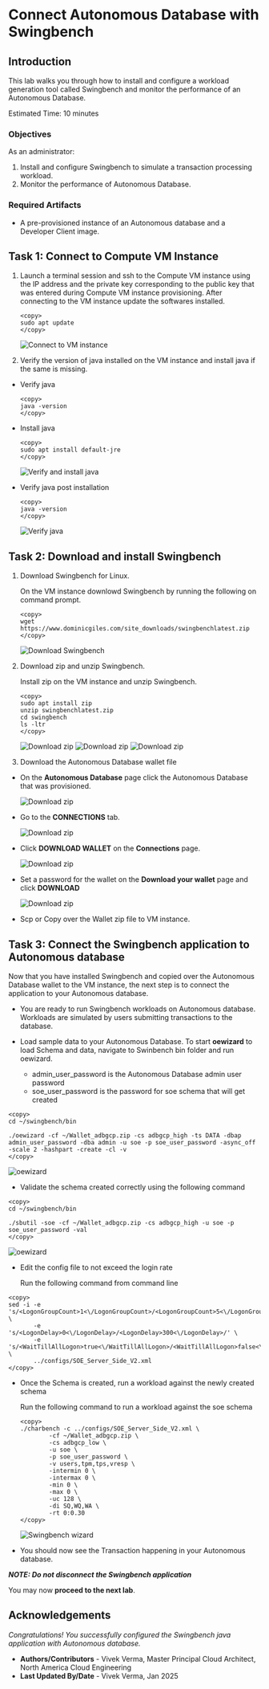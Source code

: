 # Connect Autonomous Database with Swingbench

## Introduction

This lab walks you through how to install and configure a workload generation tool called Swingbench and monitor the performance of an Autonomous Database.

Estimated Time: 10 minutes

### Objectives

As an administrator:
1. Install and configure Swingbench to simulate a transaction processing workload.
2. Monitor the performance of Autonomous Database.


### Required Artifacts

- A pre-provisioned instance of an Autonomous database and a Developer Client image. 

## Task 1: Connect to Compute VM Instance

1. Launch a terminal session and ssh to the Compute VM instance using the IP address and the private key corresponding to the public key that was entered during Compute VM instance provisioning. After connecting to the VM instance update the softwares installed.

    ```
    <copy>
    sudo apt update
    </copy>
    ```

    ![Connect to VM instance](./images/vm-connect.png " ")

2. Verify the version of java installed on the VM instance and install java if the same is missing.

- Verify java

    ```
    <copy>
    java -version
    </copy>
    ```

- Install java

    ```
    <copy>
    sudo apt install default-jre
    </copy>
    ```
    ![Verify and install java](./images/vm-java-check.png " ")

- Verify java post installation

    ```
    <copy>
    java -version
    </copy>
    ```

    ![Verify java](./images/vm-java-post.png " ")

## Task 2: Download and install Swingbench

1. Download Swingbench for Linux.

    On the VM instance downlowd Swingbench by running the following on command prompt.

    ```
    <copy>
    wget https://www.dominicgiles.com/site_downloads/swingbenchlatest.zip
    </copy>
    ```

    ![Download Swingbench](./images/vm-download-swing.png " ")

2. Download zip and unzip Swingbench.

    Install zip on the VM instance and unzip Swingbench.

    ```
    <copy>
    sudo apt install zip
    unzip swingbenchlatest.zip
    cd swingbench
    ls -ltr
    </copy>
    ```
    
    ![Download zip](./images/vm-install-zip.png " ")
    ![Download zip](./images/vm-unzip-swing.png " ")
    ![Download zip](./images/vm-list-swing.png " ")

3. Download the Autonomous Database wallet file

- On the **Autonomous Database** page click the Autonomous Database that was provisioned.

    ![Download zip](./images/vm-adb-details.png " ")

- Go to the **CONNECTIONS** tab.

    ![Download zip](./images/adb-details-connection.png " ")

- Click **DOWNLOAD WALLET** on the **Connections** page.

    ![Download zip](./images/adb-download.png " ")

- Set a password for the wallet on the **Download your wallet** page and click **DOWNLOAD**

    ![Download zip](./images/adb-download-wallet.png " ")
    
- Scp or Copy over the Wallet zip file to VM instance.

## Task 3: Connect the Swingbench application to Autonomous database

Now that you have installed Swingbench and copied over the Autonomous Database wallet to the VM instance, the next step is to connect the application to your Autonomous database.

- You are ready to run Swingbench workloads on Autonomous database. Workloads are simulated by users submitting transactions to the database.

- Load sample data to your Autonomous Database. To start **oewizard** to load Schema and data, navigate to Swinbench bin folder and run oewizard. 

    * admin\_user_password is the Autonomous Database admin user password
    * soe\_user_password is the password for soe schema that will get created 

```
<copy>
cd ~/swingbench/bin

./oewizard -cf ~/Wallet_adbgcp.zip -cs adbgcp_high -ts DATA -dbap admin_user_password -dba admin -u soe -p soe_user_password -async_off -scale 2 -hashpart -create -cl -v
</copy>
```

![oewizard](./images/oewizard.png " ")

- Validate the schema created correctly using the following command

```
<copy>
cd ~/swingbench/bin

./sbutil -soe -cf ~/Wallet_adbgcp.zip -cs adbgcp_high -u soe -p soe_user_password -val
</copy>
```

![oewizard](./images/oewizard-verify.png " ")

- Edit the config file to not exceed the login rate

    Run the following command from command line 

```
<copy>
sed -i -e 's/<LogonGroupCount>1<\/LogonGroupCount>/<LogonGroupCount>5<\/LogonGroupCount>/' \
       -e 's/<LogonDelay>0<\/LogonDelay>/<LogonDelay>300<\/LogonDelay>/' \
       -e 's/<WaitTillAllLogon>true<\/WaitTillAllLogon>/<WaitTillAllLogon>false<\/WaitTillAllLogon>/' \
       ../configs/SOE_Server_Side_V2.xml
</copy>
```

- Once the Schema is created, run a workload against the newly created schema

    Run the following command to run a workload against the soe schema

    ```
    <copy>
    ./charbench -c ../configs/SOE_Server_Side_V2.xml \
            -cf ~/Wallet_adbgcp.zip \
            -cs adbgcp_low \
            -u soe \
            -p soe_user_password \
            -v users,tpm,tps,vresp \
            -intermin 0 \
            -intermax 0 \
            -min 0 \
            -max 0 \
            -uc 128 \
            -di SQ,WQ,WA \
            -rt 0:0.30
    </copy>
    ```


    ![Swingbench wizard](./images/swingbench-load-run.png " ")

- You should now see the Transaction happening in your Autonomous database. 

***NOTE: Do not disconnect the Swingbench application***

You may now **proceed to the next lab**.

## Acknowledgements
*Congratulations! You successfully configured the Swingbench java application with Autonomous database.*

- **Authors/Contributors** - Vivek Verma, Master Principal Cloud Architect, North America Cloud Engineering
- **Last Updated By/Date** - Vivek Verma, Jan 2025